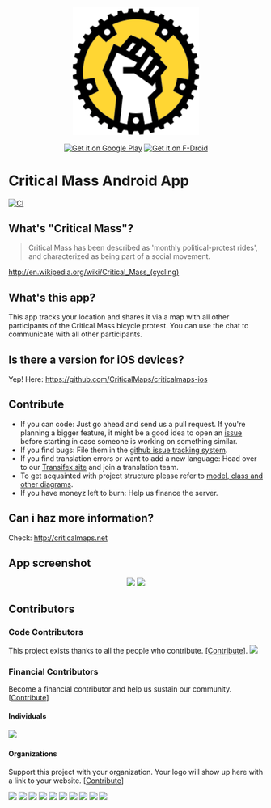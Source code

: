 <p align="center"><a href="https://www.criticalmaps.net"><img src="https://github.com/criticalmaps/criticalmaps-ios/blob/4aff6db9e709accd3536144ae71dce76611f6565/_images/Icon.svg" width="250" /></a></p>

<p align="center">
<a href='https://play.google.com/store/apps/details?id=de.stephanlindauer.criticalmaps&pcampaignid=pcampaignidMKT-Other-global-all-co-prtnr-py-PartBadge-Mar2515-1'><img alt='Get it on Google Play' src='https://play.google.com/intl/en_us/badges/static/images/badges/en_badge_web_generic.png' height="80"/></a>
<a title="F-Droid Link" target="_blank" href="https://f-droid.org/en/packages/de.stephanlindauer.criticalmaps/"><img src="https://fdroid.gitlab.io/artwork/badge/get-it-on.png" height="80" alt="Get it on F-Droid"/></a>
</p>

# Critical Mass Android App

[![CI](https://github.com/criticalmaps/criticalmaps-android/actions/workflows/android.yml/badge.svg)](https://github.com/criticalmaps/criticalmaps-android/actions/workflows/android.yml)

## What's "Critical Mass"?

>Critical Mass has been described as 'monthly political-protest rides', and characterized as being part of a social movement.

http://en.wikipedia.org/wiki/Critical_Mass_(cycling)

## What's this app?

This app tracks your location and shares it via a map with all other participants of the Critical Mass bicycle protest. You can use the chat to communicate with all other participants.

## Is there a version for iOS devices?

Yep! Here: https://github.com/CriticalMaps/criticalmaps-ios

## Contribute

*   If you can code: Just go ahead and send us a pull request. If you're planning a bigger feature, it might be a good idea to open an [issue](https://github.com/criticalmaps/criticalmaps-android/issues) before starting in case someone is working on something similar.
*   If you find bugs: File them in the [github issue tracking system](https://github.com/criticalmaps/criticalmaps-android/issues).
*   If you find translation errors or want to add a new language: Head over to our [Transifex site](https://www.transifex.com/criticalmaps/criticalmaps/) and join a translation team.
*   To get acquainted with project structure please refer to [model, class and other diagrams](https://sourcespy.com/github/criticalmapscriticalmapsandroid).
*   If you have moneyz left to burn: Help us finance the server.

## Can i haz more information?

Check: http://criticalmaps.net

## App screenshot

<p align="center">
<img src="https://raw.githubusercontent.com/criticalmaps/criticalmaps-android/master/Screenshot_1576339542.png" width="300" />
<img src="https://raw.githubusercontent.com/criticalmaps/criticalmaps-android/master/Screenshot_1576339557.png" width="300" />
</p>

## Contributors

### Code Contributors

This project exists thanks to all the people who contribute. [[Contribute](CONTRIBUTING.md)].
<a href="https://github.com/criticalmaps/criticalmaps-android/graphs/contributors"><img src="https://opencollective.com/criticalmaps/contributors.svg?width=890&button=false" /></a>

### Financial Contributors

Become a financial contributor and help us sustain our community. [[Contribute](https://opencollective.com/criticalmaps/contribute)]

#### Individuals

<a href="https://opencollective.com/criticalmaps"><img src="https://opencollective.com/criticalmaps/individuals.svg?width=890"></a>

#### Organizations

Support this project with your organization. Your logo will show up here with a link to your website. [[Contribute](https://opencollective.com/criticalmaps/contribute)]

<a href="https://opencollective.com/criticalmaps/organization/0/website"><img src="https://opencollective.com/criticalmaps/organization/0/avatar.svg"></a>
<a href="https://opencollective.com/criticalmaps/organization/1/website"><img src="https://opencollective.com/criticalmaps/organization/1/avatar.svg"></a>
<a href="https://opencollective.com/criticalmaps/organization/2/website"><img src="https://opencollective.com/criticalmaps/organization/2/avatar.svg"></a>
<a href="https://opencollective.com/criticalmaps/organization/3/website"><img src="https://opencollective.com/criticalmaps/organization/3/avatar.svg"></a>
<a href="https://opencollective.com/criticalmaps/organization/4/website"><img src="https://opencollective.com/criticalmaps/organization/4/avatar.svg"></a>
<a href="https://opencollective.com/criticalmaps/organization/5/website"><img src="https://opencollective.com/criticalmaps/organization/5/avatar.svg"></a>
<a href="https://opencollective.com/criticalmaps/organization/6/website"><img src="https://opencollective.com/criticalmaps/organization/6/avatar.svg"></a>
<a href="https://opencollective.com/criticalmaps/organization/7/website"><img src="https://opencollective.com/criticalmaps/organization/7/avatar.svg"></a>
<a href="https://opencollective.com/criticalmaps/organization/8/website"><img src="https://opencollective.com/criticalmaps/organization/8/avatar.svg"></a>
<a href="https://opencollective.com/criticalmaps/organization/9/website"><img src="https://opencollective.com/criticalmaps/organization/9/avatar.svg"></a>
